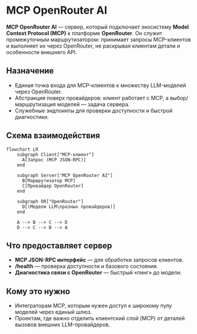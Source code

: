 # MCP OpenRouter AI

**MCP OpenRouter AI** — сервер, который подключает экосистему **Model Context Protocol (MCP)** к платформе **OpenRouter**.
Он служит промежуточным маршрутизатором: принимает запросы MCP-клиентов и выполняет их через OpenRouter, не раскрывая клиентам детали и особенности внешнего API.

## Назначение

* Единая точка входа для MCP-клиентов к множеству LLM-моделей через OpenRouter.
* Абстракция поверх провайдеров: клиент работает с MCP, а выбор/маршрутизация моделей — задача сервера.
* Служебные эндпоинты для проверки доступности и быстрой диагностики.

## Схема взаимодействия

```mermaid
flowchart LR
    subgraph Client["MCP-клиент"]
      A[Запрос (MCP JSON-RPC)]
    end

    subgraph Server["MCP OpenRouter AI"]
      B[Маршрутизатор MCP]
      C[Провайдер OpenRouter]
    end

    subgraph OR["OpenRouter"]
      D[(Модели LLM\nразных провайдеров)]
    end

    A --> B --> C --> D
    D --> C --> B --> A
```

## Что предоставляет сервер

* **MCP JSON-RPC интерфейс** — для обработки запросов клиентов.
* **/health** — проверка доступности и базового состояния.
* **Диагностика связи с OpenRouter** — быстрый «пинг» до модели.

## Кому это нужно

* Интеграторам MCP, которым нужен доступ к широкому пулу моделей через единый шлюз.
* Проектам, где важно отделить клиентский слой (MCP) от деталей вызовов внешних LLM-провайдеров.
